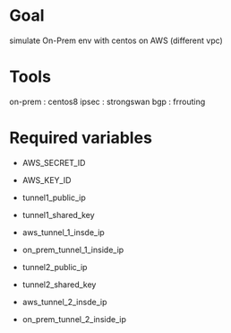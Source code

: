 # Goal
simulate On-Prem env with centos on AWS (different vpc)

# Tools
on-prem : centos8
ipsec   : strongswan
bgp     : frrouting

# Required variables
- AWS_SECRET_ID
- AWS_KEY_ID
- tunnel1_public_ip
- tunnel1_shared_key
- aws_tunnel_1_insde_ip
- on_prem_tunnel_1_inside_ip

- tunnel2_public_ip
- tunnel2_shared_key
- aws_tunnel_2_insde_ip
- on_prem_tunnel_2_inside_ip

